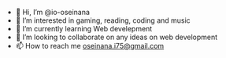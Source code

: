 - 👋 Hi, I’m @io-oseinana
- 👀 I’m interested in gaming, reading, coding and music
- 🌱 I’m currently learning Web develepment
- 💞️ I’m looking to collaborate on any ideas on web development
- 📫 How to reach me oseinana.i75@gmail.com

<!---
io-oseinana/io-oseinana is a ✨ special ✨ repository because its `README.md` (this file) appears on your GitHub profile.
You can click the Preview link to take a look at your changes.
--->
